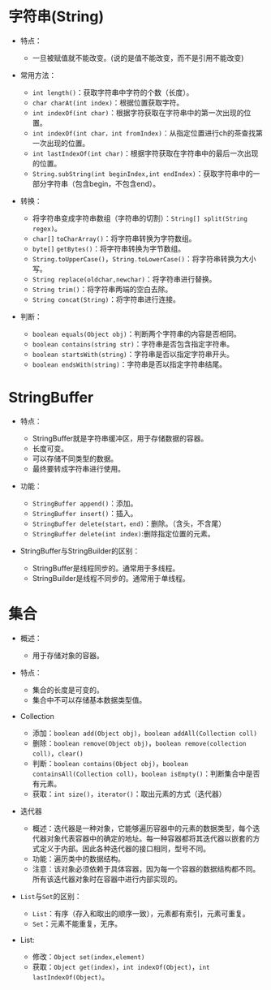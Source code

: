 # 字符串(String)
* 特点：
  * 一旦被赋值就不能改变。(说的是值不能改变，而不是引用不能改变)


* 常用方法：
  *  `int length()`：获取字符串中字符的个数（长度）。
  *  `char charAt(int index)`：根据位置获取字符。
  *  `int indexOf(int char)`：根据字符获取在字符串中的第一次出现的位置。
  *  `int indexOf(int char，int fromIndex)`：从指定位置进行ch的茶查找第一次出现的位置。
  *  `int lastIndexOf(int char)`：根据字符获取在字符串中的最后一次出现的位置。
  *  `String.subString(int beginIndex,int endIndex)`：获取字符串中的一部分字符串（包含begin，不包含end）。


* 转换：
  * 将字符串变成字符串数组（字符串的切割）：`String[] split(String regex)`。
  * `char[]` `toCharArray()`：将字符串转换为字符数组。
  * `byte[]` `getBytes()`：将字符串转换为字节数组。
  * `String.toUpperCase()`，`String.toLowerCase()`：将字符串转换为大小写。
  * `String replace(oldchar,newchar)`：将字符串进行替换。
  * `String trim()`：将字符串两端的空白去除。
  * `String concat(String)`：将字符串进行连接。


* 判断：
  * `boolean equals(Object obj)`：判断两个字符串的内容是否相同。
  * `boolean contains(string str)`：字符串是否包含指定字符串。
  * `boolean startsWith(string)`：字符串是否以指定字符串开头。
  * `boolean endsWith(string)`：字符串是否以指定字符串结尾。


# StringBuffer
* 特点：
  * StringBuffer就是字符串缓冲区，用于存储数据的容器。
  * 长度可变。
  * 可以存储不同类型的数据。
  * 最终要转成字符串进行使用。


* 功能：
  * `StringBuffer append()`：添加。
  * `StringBuffer insert()`：插入。
  * `StringBuffer delete(start，end)`：删除。（含头，不含尾）
  * `StringBuffer delete(int index)`:删除指定位置的元素。


* StringBuffer与StringBuilder的区别：
  * StringBuffer是线程同步的。通常用于多线程。
  * StringBuilder是线程不同步的。通常用于单线程。


# 集合
* 概述：
  * 用于存储对象的容器。


* 特点：
  * 集合的长度是可变的。
  * 集合中不可以存储基本数据类型值。
  

* Collection
  * 添加：`boolean add(Object obj)`，`boolean addAll(Collection coll)`
  * 删除：`boolean remove(Object obj)`，`boolean remove(collection coll)`，`clear()`
  * 判断：`boolean contains(Object obj)`，`boolean containsAll(Collection coll)`，`boolean isEmpty()`：判断集合中是否有元素。
  * 获取：`int size()`，`iterator()`：取出元素的方式（迭代器）


* 迭代器
  * 概述：迭代器是一种对象，它能够遍历容器中的元素的数据类型，每个迭代器对象代表容器中的确定的地址。每一种容器都将其迭代器以嵌套的方式定义于内部。因此各种迭代器的接口相同，型号不同。
  * 功能：遍历类中的数据结构。
  * 注意：该对象必须依赖于具体容器，因为每一个容器的数据结构都不同。所有该迭代器对象时在容器中进行内部实现的。


* `List`与`Set`的区别：
  * `List`：有序（存入和取出的顺序一致），元素都有索引，元素可重复。
  * `Set`：元素不能重复，无序。


* List:
  * 修改：`Object set(index,element)`
  * 获取：`Object get(index)`，`int indexOf(Object)`，`int lastIndexOf(Object)`。